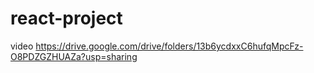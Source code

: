 # react-project
video
https://drive.google.com/drive/folders/13b6ycdxxC6hufqMpcFz-O8PDZGZHUAZa?usp=sharing
